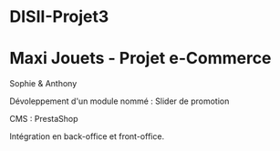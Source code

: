 # DISII-Projet3

# Maxi Jouets - Projet e-Commerce

Sophie & Anthony

Dévoleppement d'un module nommé : Slider de promotion

CMS : PrestaShop

Intégration en back-office et front-office.
